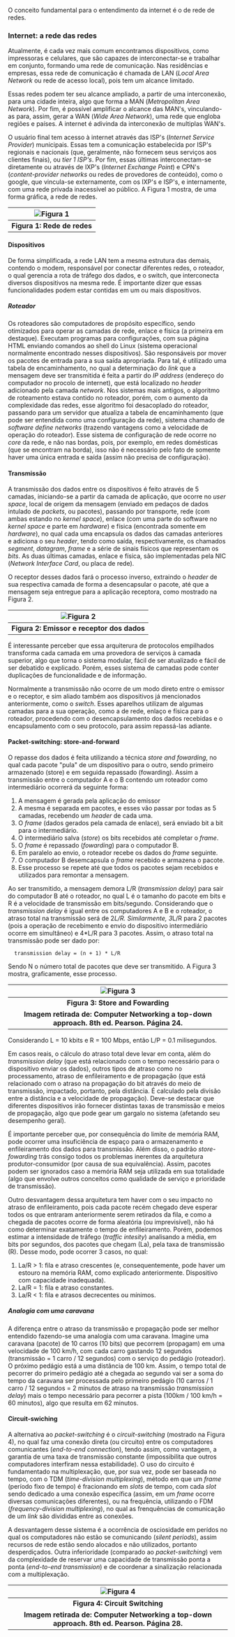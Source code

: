 


O conceito fundamental para o entendimento da internet é o de rede de redes. 

### Internet: a rede das redes

Atualmente, é cada vez mais comum encontramos dispositivos, como impressoras e celulares, que são capazes de interconectar-se e trabalhar em conjunto, formando uma rede de comunicação. Nas residências e empresas, essa rede de comunicação é chamada de LAN (*Local Area Network* ou rede de acesso local), pois tem um alcance limitado.

Essas redes podem ter seu alcance ampliado, a partir de uma interconexão, para uma cidade inteira, algo que forma a MAN (*Metropolitan Area Network*). Por fim, é possível amplificar o alcance das MAN's, vinculando-as para, assim, gerar a WAN (*Wide Area Network*), uma rede que engloba regiões e países. A internet é adivinda da interconexão de multiplas WAN's.

O usuário final tem acesso à internet através das ISP's (*Internet Service Provider*) municipais. Essas tem a comunicação estabelecida por ISP's regionais e nacionais (que, geralmente, não fornecem seus serviços aos clientes finais), ou *tier 1 ISP's*. Por fim, essas últimas interconectam-se diretamente ou através de IXP's (*Internet Exchange Point*) e CPN's (*content-provider networks* ou redes de provedores de conteúdo), como o google, que vincula-se externamente, com os IXP's e ISP's, e internamente, com uma rede privada inacessível ao público. A Figura 1 mostra, de uma forma gráfica, a rede de redes.





|![Figura 1](imagens/08/08%20-%20redes.png)|
|:--------:|
|<b>Figura 1: Rede de redes</b>| 

#### Dispositivos

De forma simplificada, a rede LAN tem a mesma estrutura das demais, contendo o modem, responsável por conectar diferentes redes, o roteador, o qual gerencia a rota de tráfego dos dados, e o switch, que interconecta diversos dispositivos na mesma rede. É importante dizer que essas funcionalidades podem estar contidas em um ou mais dispositivos.


##### Roteador
Os roteadores são computadores de propósito específico, sendo otimizados para operar as camadas de rede, enlace e física (a primeira em destaque). Executam programas para configurações, com sua página HTML enviando comandos ao shell do Linux (sistema operacional normalmente encontrado nesses dispositivos). São responsáveis por mover os pacotes de entrada para a sua saída apropriada. Para tal, é utilizado uma tabela de encaminhamento, no qual a determinação do *link* que a mensagem deve ser transmitida é feita a partir do *IP address* (endereço do computador no procolo de internet), que está localizado no *header* adicionado pela camada *network*. Nos sistemas mais antigos, o algoritmo de roteamento estava contido no roteador, porém, com o aumento da complexidade das redes, esse algoritmo foi desacoplado do roteador, passando para um servidor que atualiza a tabela de encaminhamento (que pode ser entendida como uma configuração da rede), sistema chamado de *software define networks* (trazendo vantagens como a velocidade de operação do roteador). 
Esse sistema de configuração de rede ocorre no *core* da rede, e não nas bordas, pois, por exemplo, em redes domésticas (que se encontram na borda), isso não é necessário pelo fato de somente haver uma única entrada e saída (assim não precisa de configuração).


#### Transmissão

A transmissão dos dados entre os dispositivos é feito através de 5 camadas, iniciando-se a partir da camada de aplicação, que ocorre no *user space*, local de origem da mensagem (enviado em pedaços de dados intulado de *packets*, ou pacotes), passando por transporte, rede (com ambas estando no *kernel space*), enlace (com uma parte do software no *kernel space* e parte em *hardware*) e física (encontrada somente em *hardware*), no qual cada uma encapsula os dados das camadas anteriores e adiciona o seu *header*, tendo como saída, respectivamente, os chamados *segment*, *datagram*, *frame* e a série de sinais físicos que representam os *bits*.
As duas últimas camadas, enlace e física, são implementadas pela NIC (*Network Interface Card*, ou placa de rede).

O receptor desses dados fará o processo inverso, extraindo o *header* de sua respectiva camada de forma a desencapsular o pacote, até que a mensagem seja entregue para a aplicação receptora, como mostrado na Figura 2.



|![Figura 2](imagens/08/08%20-%20Emissor%20e%20receptor%20dos%20dados.png)|
|:--------:|
|<b>Figura 2: Emissor e receptor dos dados</b>| 

É interessante perceber que essa arquiterura de protocolos empilhados transforma cada camada em uma provedora de serviços à camada superior, algo que torna o sistema modular, fácil de ser atualizado e fácil de ser debatido e explicado. Porém, esses sistema de camadas pode conter duplicações de funcionalidade e de informação.

Normalmente a transmissão não ocorre de um modo direto entre o emissor e o receptor, e sim aliado também aos dispositivos já mencionados anteriormente, como o *switch*. Esses aparelhos utilizam de algumas camadas para a sua operação, como a de rede, enlaço e física para o roteador, procedendo com o desencapsulamento dos dados recebidas e o encapsulamento com o seu protocolo, para assim repassá-las adiante.


#### Packet-switching: store-and-forward

O repasse dos dados é feita utilizando a técnica *store and fowarding*, no qual cada pacote "pula" de um dispositivo para o outro, sendo primeiro armazenado (store) e em seguida repassado (fowarding). Assim a transmissão entre o computador A e o B contendo um roteador como intermediário ocorrerá da seguinte forma:

  1. A mensagem é gerada pela aplicação do emissor
  2. A mesma é separada em pacotes, e esses vão passar por todas as 5 camadas, recebendo um *header* de cada uma.
  3. O *frame* (dados gerados pela camada de enlace), será enviado bit a bit para o intermediário.
  4. O intermediário salva (*store*) os bits recebidos até completar o *frame*.
  5. O *frame* é repassado (*fowarding*) para o computador B.
  6. Em paralelo ao envio, o roteador recebe os dados do *frame* seguinte.
  7. O computador B desemcapsula o *frame* recebido e armazena o pacote.
  8. Esse processo se repete até que todos os pacotes sejam recebidos e utilizados para remontar a mensagem.

Ao ser transmitido, a mensagem demora L/R (*transmission delay*) para sair do computador B até o roteador, no qual L é o tamanho do pacote em bits e R é a velocidade de transmissão em bits/segundo. Considerando que o *transmission delay* é igual entre os computadores A e B e o roteador, o atraso total na transmissão será de 2*L/R. Similarmente, 3*L/R para 2 pacotes (pois a operação de recebimento e envio do dispositivo intermediário ocorre em simultâneo) e 4*L/R para 3 pacotes. Assim, o atraso total na transmissão pode ser dado por: 
      
      transmission delay = (n + 1) * L/R
      
Sendo N o número total de pacotes que deve ser transmitido.
A Figura 3 mostra, graficamente, esse processo.


|![Figura 3](imagens/08/08%20-%20store-and-forwarding.png)|
|:--------:|
|<b>Figura 3: Store and Fowarding</b> 
<b>Imagem retirada de: Computer Networking a top-down approach. 8th ed. Pearson. Página 24.</b>| 

Considerando L = 10 kbits e R = 100 Mbps, então L/P = 0.1 milisegundos.

Em casos reais, o cálculo do atraso total deve levar em conta, além do *transmission delay* (que está relacionado com o tempo necessário para o dispositivo enviar os dados), outros tipos de atraso como no processamento, atraso de enfileiramento e de propagação (que está relacionado com o atraso na propagação do bit através do meio de transmissão, impactado, portanto, pela distância. É calculado pela divisão entre a distância e a velocidade de propagação). Deve-se destacar que diferentes dispositivos irão fornecer distintas taxas de transmissão e meios de propagação, algo que pode gear um gargalo no sistema (afetando seu desempenho geral).

É importante perceber que, por consequência do limite de memória RAM, pode ocorrer uma insuficiência de espaço para o armazenamento e enfileiramento dos dados para transmissão. Além disso, o padrão *store-fowarding* trás consigo todos os problemas inerentes da arquitetura produtor-consumidor (por causa de sua equivalência). Assim, pacotes podem ser ignorados caso a memória RAM seja utilizada em sua totalidade (algo que envolve outros conceitos como qualidade de serviço e prioridade de transmissão).

Outro desvantagem dessa arquitetura tem haver com o seu impacto no atraso de enfileiramento, pois cada pacote recém chegado deve esperar todos os que entraram anteriormente serem retirados da fila, e como a chegada de pacotes ocorre de forma aleatória (ou imprevisível), não há como determinar exatamente o tempo de enfileiramento. Porém, podemos estimar a intensidade de tráfego (*traffic intesity*) analisando a média, em bits por segundos, dos pacotes que chegam (La), pela taxa de transmissão (R). Desse modo, pode ocorrer 3 casos, no qual:

  1. La/R > 1: fila e atraso crescentes (e, consequentemente, pode haver um estouro na memória RAM, como explicado anteriormente. Dispositivo com capacidade inadequada).
  2. La/R = 1: fila e atraso constantes.
  3. La/R < 1: fila e atrasos decrecentes ou mínimos.



##### Analogia com uma caravana

A diferença entre o atraso da transmissão e propagação pode ser melhor entendido fazendo-se uma analogia com uma caravana.
Imagine uma caravana (pacote) de 10 carros (10 bits) que pecorrem (propagam) em uma velocidade de 100 km/h, com cada carro gastando 12 segundos (transmissão = 1 carro / 12 segundos) com o serviço do pedágio (roteador). O próximo pedágio está a uma distância de 100 km. Assim, o tempo total de pecorrer do primeiro pedágio até a chegada ao segundo vai ser a soma do tempo da caravana ser processada pelo primeiro pedágio (10 carros / 1 carro / 12 segundos = 2 minutos de atraso na transmissão *transmission delay*) mais o tempo necessário para pecorrer a pista (100km / 100 km/h = 60 minutos), algo que resulta em 62 minutos.



#### Circuit-swiching

A alternativa ao *packet-switching* é o *circuit-switching* (mostrado na Figura 4), no qual faz uma conexão direta (ou circuito) entre os computadores comunicantes (*end-to-end connection*), tendo assim, como vantagem, a garantia de uma taxa de transmissão constante (impossibilita que outros computadores interfiram nessa estabilidade). O uso do circuito é fundamentado na multiplexação, que, por sua vez, pode ser baseada no tempo, com o TDM (*time-division multiplexing*), método em que um *frame* (período fixo de tempo) é fracionando em *slots* de tempo, com cada *slot* sendo dedicado a uma conexão específica (assim, em um *frame* ocorre diversas comunicações diferentes), ou na frequência, utilizando o FDM (*frequency-division multiplexing*), no qual as frenquências de comunicação de um *link* são divididas entre as conexões.

A desvantagem desse sistema é a ocorrência de osciosidade em perídos no qual os computadores não estão se comunicando (*silent periods*), assim recursos de rede estão sendo alocados e não utilizados, portanto desperdiçados. Outra inferioridade (comparado ao *packet-switching*) vem da complexidade de reservar uma capacidade de transmissão ponta a ponta (*end-to-end transmission*) e de coordenar a sinalização relacionada com a multiplexação.



|![Figura 4](imagens/08/08%20-%20circuit-switching.png)|
|:--------:|
|<b>Figura 4: Circuit Switching</b> 
<b>Imagem retirada de: Computer Networking a top-down approach. 8th ed. Pearson. Página 28.</b>| 


